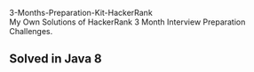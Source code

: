 3-Months-Preparation-Kit-HackerRank      
My Own Solutions of HackerRank 3 Month Interview Preparation Challenges.

##  Solved in Java 8

